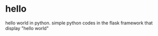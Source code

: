# hello
hello world in python.
simple python codes in the flask framework that display "hello world"
